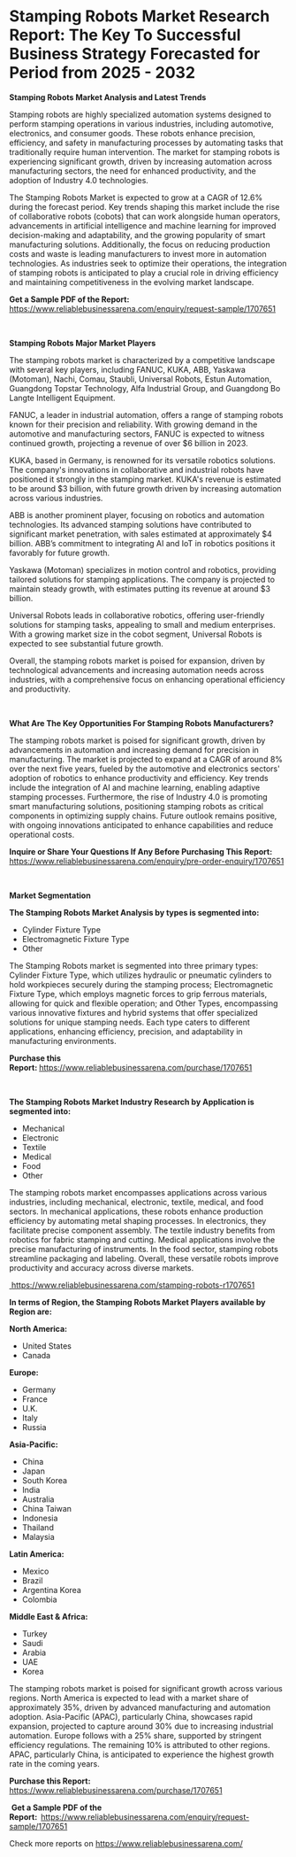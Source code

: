 <p><h1>Stamping Robots Market Research Report: The Key To Successful Business Strategy Forecasted for Period from 2025 - 2032</h1></p><p><strong>Stamping Robots Market Analysis and Latest Trends</strong></p>
<p><p>Stamping robots are highly specialized automation systems designed to perform stamping operations in various industries, including automotive, electronics, and consumer goods. These robots enhance precision, efficiency, and safety in manufacturing processes by automating tasks that traditionally require human intervention. The market for stamping robots is experiencing significant growth, driven by increasing automation across manufacturing sectors, the need for enhanced productivity, and the adoption of Industry 4.0 technologies.</p><p>The Stamping Robots Market is expected to grow at a CAGR of 12.6% during the forecast period. Key trends shaping this market include the rise of collaborative robots (cobots) that can work alongside human operators, advancements in artificial intelligence and machine learning for improved decision-making and adaptability, and the growing popularity of smart manufacturing solutions. Additionally, the focus on reducing production costs and waste is leading manufacturers to invest more in automation technologies. As industries seek to optimize their operations, the integration of stamping robots is anticipated to play a crucial role in driving efficiency and maintaining competitiveness in the evolving market landscape.</p></p>
<p><strong>Get a Sample PDF of the Report:&nbsp;</strong> <a href="https://www.reliablebusinessarena.com/enquiry/request-sample/1707651?utm_campaign=3015&utm_medium=2&utm_source=Github&utm_content=ia&utm_term=25032025&utm_id=stamping-robots">https://www.reliablebusinessarena.com/enquiry/request-sample/1707651</a></p>
<p>&nbsp;</p>
<p><strong>Stamping Robots Major Market Players</strong></p>
<p><p>The stamping robots market is characterized by a competitive landscape with several key players, including FANUC, KUKA, ABB, Yaskawa (Motoman), Nachi, Comau, Staubli, Universal Robots, Estun Automation, Guangdong Topstar Technology, Alfa Industrial Group, and Guangdong Bo Langte Intelligent Equipment. </p><p>FANUC, a leader in industrial automation, offers a range of stamping robots known for their precision and reliability. With growing demand in the automotive and manufacturing sectors, FANUC is expected to witness continued growth, projecting a revenue of over $6 billion in 2023.</p><p>KUKA, based in Germany, is renowned for its versatile robotics solutions. The company's innovations in collaborative and industrial robots have positioned it strongly in the stamping market. KUKA's revenue is estimated to be around $3 billion, with future growth driven by increasing automation across various industries.</p><p>ABB is another prominent player, focusing on robotics and automation technologies. Its advanced stamping solutions have contributed to significant market penetration, with sales estimated at approximately $4 billion. ABB’s commitment to integrating AI and IoT in robotics positions it favorably for future growth.</p><p>Yaskawa (Motoman) specializes in motion control and robotics, providing tailored solutions for stamping applications. The company is projected to maintain steady growth, with estimates putting its revenue at around $3 billion.</p><p>Universal Robots leads in collaborative robotics, offering user-friendly solutions for stamping tasks, appealing to small and medium enterprises. With a growing market size in the cobot segment, Universal Robots is expected to see substantial future growth.</p><p>Overall, the stamping robots market is poised for expansion, driven by technological advancements and increasing automation needs across industries, with a comprehensive focus on enhancing operational efficiency and productivity.</p></p>
<p>&nbsp;</p>
<p><strong>What Are The Key Opportunities For Stamping Robots Manufacturers?</strong></p>
<p><p>The stamping robots market is poised for significant growth, driven by advancements in automation and increasing demand for precision in manufacturing. The market is projected to expand at a CAGR of around 8% over the next five years, fueled by the automotive and electronics sectors' adoption of robotics to enhance productivity and efficiency. Key trends include the integration of AI and machine learning, enabling adaptive stamping processes. Furthermore, the rise of Industry 4.0 is promoting smart manufacturing solutions, positioning stamping robots as critical components in optimizing supply chains. Future outlook remains positive, with ongoing innovations anticipated to enhance capabilities and reduce operational costs.</p></p>
<p><strong>Inquire or Share Your Questions If Any Before Purchasing This Report:</strong> <a href="https://www.reliablebusinessarena.com/enquiry/pre-order-enquiry/1707651?utm_campaign=3015&utm_medium=2&utm_source=Github&utm_content=ia&utm_term=25032025&utm_id=stamping-robots">https://www.reliablebusinessarena.com/enquiry/pre-order-enquiry/1707651</a></p>
<p>&nbsp;</p>
<p><strong>Market Segmentation</strong></p>
<p><strong>The Stamping Robots Market Analysis by types is segmented into:</strong></p>
<p><ul><li>Cylinder Fixture Type</li><li>Electromagnetic Fixture Type</li><li>Other</li></ul></p>
<p><p>The Stamping Robots market is segmented into three primary types: Cylinder Fixture Type, which utilizes hydraulic or pneumatic cylinders to hold workpieces securely during the stamping process; Electromagnetic Fixture Type, which employs magnetic forces to grip ferrous materials, allowing for quick and flexible operation; and Other Types, encompassing various innovative fixtures and hybrid systems that offer specialized solutions for unique stamping needs. Each type caters to different applications, enhancing efficiency, precision, and adaptability in manufacturing environments.</p></p>
<p><strong>Purchase this Report:&nbsp;</strong><a href="https://www.reliablebusinessarena.com/purchase/1707651?utm_campaign=3015&utm_medium=2&utm_source=Github&utm_content=ia&utm_term=25032025&utm_id=stamping-robots">https://www.reliablebusinessarena.com/purchase/1707651</a></p>
<p>&nbsp;</p>
<p><strong>The Stamping Robots Market Industry Research by Application is segmented into:</strong></p>
<p><ul><li>Mechanical</li><li>Electronic</li><li>Textile</li><li>Medical</li><li>Food</li><li>Other</li></ul></p>
<p><p>The stamping robots market encompasses applications across various industries, including mechanical, electronic, textile, medical, and food sectors. In mechanical applications, these robots enhance production efficiency by automating metal shaping processes. In electronics, they facilitate precise component assembly. The textile industry benefits from robotics for fabric stamping and cutting. Medical applications involve the precise manufacturing of instruments. In the food sector, stamping robots streamline packaging and labeling. Overall, these versatile robots improve productivity and accuracy across diverse markets.</p></p>
<p><a href="https://www.reliablebusinessarena.com/stamping-robots-r1707651?utm_campaign=3015&utm_medium=2&utm_source=Github&utm_content=ia&utm_term=25032025&utm_id=stamping-robots">&nbsp;https://www.reliablebusinessarena.com/stamping-robots-r1707651</a></p>
<p><strong>In terms of Region, the Stamping Robots Market Players available by Region are:</strong></p>
<p>
    <p> <strong> North America: </strong>
        <ul>
            <li>United States</li>
            <li>Canada</li>
        </ul>
        </p> 
    <p> <strong> Europe: </strong>
        <ul>
            <li>Germany</li>
            <li>France</li>
            <li>U.K.</li>
            <li>Italy</li>
            <li>Russia</li>
        </ul>
        </p> 
    <p> <strong> Asia-Pacific: </strong>
        <ul>
            <li>China</li>
            <li>Japan</li>
            <li>South Korea</li>
            <li>India</li>
            <li>Australia</li>
            <li>China Taiwan</li>
            <li>Indonesia</li>
            <li>Thailand</li>
            <li>Malaysia</li>
        </ul>
        </p> 
    <p> <strong> Latin America: </strong>
        <ul>
            <li>Mexico</li>
            <li>Brazil</li>
            <li>Argentina Korea</li>
            <li>Colombia</li>
        </ul>
        </p> 
    <p> <strong> Middle East & Africa: </strong>
        <ul>
            <li>Turkey</li>
            <li>Saudi</li>
            <li>Arabia</li>
            <li>UAE</li>
            <li>Korea</li>
        </ul>
    </p>
    </p>
<p><p>The stamping robots market is poised for significant growth across various regions. North America is expected to lead with a market share of approximately 35%, driven by advanced manufacturing and automation adoption. Asia-Pacific (APAC), particularly China, showcases rapid expansion, projected to capture around 30% due to increasing industrial automation. Europe follows with a 25% share, supported by stringent efficiency regulations. The remaining 10% is attributed to other regions. APAC, particularly China, is anticipated to experience the highest growth rate in the coming years.</p></p>
<p><strong>Purchase this Report: </strong><a href="https://www.reliablebusinessarena.com/purchase/1707651?utm_campaign=3015&utm_medium=2&utm_source=Github&utm_content=ia&utm_term=25032025&utm_id=stamping-robots">https://www.reliablebusinessarena.com/purchase/1707651</a></p>
<p>&nbsp;<strong>Get a Sample PDF of the Report:&nbsp;&nbsp;</strong><a href="https://www.reliablebusinessarena.com/enquiry/request-sample/1707651?utm_campaign=3015&utm_medium=2&utm_source=Github&utm_content=ia&utm_term=25032025&utm_id=stamping-robots">https://www.reliablebusinessarena.com/enquiry/request-sample/1707651</a></p>
<p><strong></strong></p>
<p>Check more reports on <a href="https://www.reliablebusinessarena.com/?utm_campaign=3015&utm_medium=2&utm_source=Github&utm_content=ia&utm_term=25032025&utm_id=stamping-robots">https://www.reliablebusinessarena.com/</a></p>
